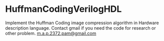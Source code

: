 # HuffmanCodingVerilogHDL
Implement the Huffman Coding image compression algorithm in Hardware description language.
Contact gmail if you need the code for research or other problem.
m.a.p.2372.pam@gmail.com
